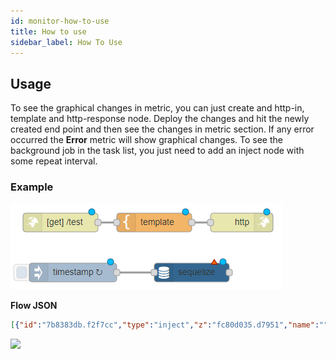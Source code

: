 ```yaml
---
id: monitor-how-to-use
title: How to use
sidebar_label: How To Use
---
```


## Usage

To see the graphical changes in metric, you can just create and http-in, template and http-response node. Deploy the changes and hit the newly created end point and then see the changes in metric section. If any error occurred the <b>Error</b> metric will show graphical changes. To see the background job in the task list, you just need to add an inject node with some repeat interval.

### Example

![](../assets/monitor/ignite-monitor-flow.png)

<b>Flow JSON</b>
~~~json
[{"id":"7b8383db.f2f7cc","type":"inject","z":"fc80d035.d7951","name":"","topic":"","payload":"","payloadType":"date","repeat":"1","crontab":"","once":false,"onceDelay":0.1,"x":170,"y":200,"wires":[["7f7ec554.4642ec"]]},{"id":"340d7943.9eb076","type":"http in","z":"fc80d035.d7951","name":"","url":"/test","method":"get","upload":false,"swaggerDoc":"","x":150,"y":120,"wires":[["3ba8cf79.dec4"]]},{"id":"f9dc61f9.c47ce","type":"http response","z":"fc80d035.d7951","name":"","statusCode":"","headers":{},"x":440,"y":120,"wires":[]},{"id":"3ba8cf79.dec4","type":"template","z":"fc80d035.d7951","name":"","field":"payload","fieldType":"msg","format":"handlebars","syntax":"mustache","template":"This is the payload.","output":"str","x":300,"y":120,"wires":[["f9dc61f9.c47ce"]]},{"id":"7f7ec554.4642ec","type":"sequelize","z":"fc80d035.d7951","name":"","usepayload":false,"query":"SELECT * FROM ;","output":true,"outputs":1,"x":360,"y":200,"wires":[[]]}]
~~~

![](../assets/monitor/ignite-monitor-how-to-use.gif)